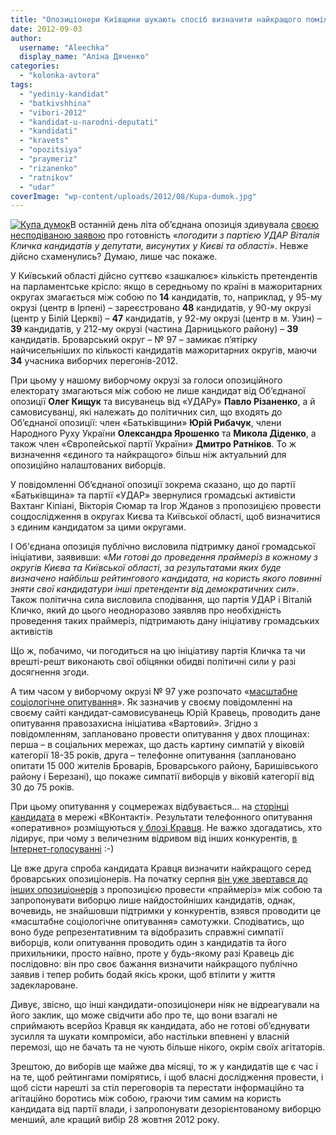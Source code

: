 ```yaml
---
title: "Опозиціонери Київщини шукають спосіб визначити найкращого поміж себе?"
date: 2012-09-03
author: 
  username: "Aleechka"
  display_name: "Аліна Дяченко"
categories: 
  - "kolonka-avtora"
tags: 
  - "yediniy-kandidat"
  - "batkivshhina"
  - "vibori-2012"
  - "kandidat-u-narodni-deputati"
  - "kandidati"
  - "kravets"
  - "opozitsiya"
  - "praymeriz"
  - "rizanenko"
  - "ratnikov"
  - "udar"
coverImage: "wp-content/uploads/2012/08/Kupa-dumok.jpg"
---
```


[![](https://mpz.brovary.org/wp-content/uploads/2012/08/Kupa-dumok.jpg "Купа думок")](https://mpz.brovary.org/wp-content/uploads/2012/08/Kupa-dumok.jpg)В останній день літа об’єднана опозиція здивувала [своєю несподіваною заявою](http://ua.korrespondent.net/ukraine/politics/1389808-batkivshchina-gotova-znyati-svoyih-kandidativ-u-kievi-ta-oblasti-na-korist-partiyi-klichka) про готовність «_погодити з партією УДАР Віталія Кличка кандидатів у депутати, висунутих у Києві та області_». Невже дійсно схаменулись? Думаю, лише час покаже.

У Київський області дійсно суттєво «зашкалює» кількість претендентів на парламентське крісло: якщо в середньому по країні в мажоритарних округах змагається між собою по **14** кандидатів, то, наприклад, у 95-му окрузі (центр в Ірпені) – зареєстровано **48** кандидатів, у 90-му окрузі (центр у Білій Церкві) – **47** кандидатів, у 92-му окрузі (центр в м. Узин) – **39** кандидатів, у 212-му окрузі (частина Дарницького району) – **39** кандидатів. Броварський округ – № 97 – замикає п’ятірку найчисельніших по кількості кандидатів мажоритарних округів, маючи **34** учасника виборчих перегонів-2012.

При цьому у нашому виборчому окрузі за голоси опозиційного електорату змагаються між собою не лише кандидат від Об’єднаної опозиції **Олег Кищук** та висуванець від «УДАРу» **Павло Різаненко**, а й самовисуванці, які належать до політичних сил, що входять до Об’єднаної опозиції: член «Батьківщини» **Юрій Рибачук**, члени Народного Руху України **Олександра Ярошенко** та **Микола Діденко**, а також член «Європейської партії України» **Дмитро Ратніков**. То ж визначення «єдиного та найкращого» більш ніж актуальний для опозиційно налаштованих виборців.

У повідомленні Об’єднаної опозиції зокрема сказано, що до партії «Батьківщина» та партії «УДАР» звернулися громадські активісти Вахтанг Кіпіані, Вікторія Сюмар та Ігор Жданов з пропозицією провести соцдослідження в округах Києва та Київської області, щоб визначитися з єдиним кандидатом за цими округами.

І Об'єднана опозиція публічно висловила підтримку даної громадської ініціативи, заявивши: «_Ми готові до проведення праймеріз в кожному з округів Києва та Київської області, за результатами яких буде визначено найбільш рейтингового кандидата, на користь якого повинні зняти свої кандидатури інші претенденти від демократичних сил_». Також політична сила висловила сподівання, що партія УДАР і Віталій Кличко, який до цього неодноразово заявляв про необхідність проведення таких праймеріз, підтримають дану ініціативу громадських активістів

Що ж, побачимо, чи погодиться на цю ініціативу партія Кличка та чи врешті-решт виконають свої обіцянки обидві політичні сили у разі досягнення згоди.

А тим часом у виборчому окрузі № 97 уже розпочато «[масштабне соціологічне опитування](http://kravec.org/%d1%80%d0%be%d0%b7%d0%bf%d0%be%d1%87%d0%b0%d0%bb%d0%be%d1%81%d1%8f-%d0%bd%d0%b0%d0%b9%d0%b1%d1%96%d0%bb%d1%8c%d1%88%d0%b5-%d1%81%d0%be%d1%86%d1%96%d0%be%d0%bb%d0%be%d0%b3%d1%96%d1%87%d0%bd%d0%b5/)». Як зазначив у своєму повідомленні на своєму сайті кандидат-самовисуванець Юрій Кравець, проводить дане опитування правозахисна ініціатива «Вартовий». Згідно з повідомленням, заплановано провести опитування у двох площинах: перша – в соціальних мережах, що дасть картину симпатій у віковій категорії 18-35 років, друга – телефонне опитування (заплановано опитати 15 000 жителів Броварів, Броварського району, Баришівського району і Березані), що покаже симпатії виборців у віковій категорії від 30 до 75 років.

При цьому опитування у соцмережах відбувається… на [сторінці кандидата](http://vk.com/id86473155) в мережі «ВКонтакті». Результати телефонного опитування «оперативно» розміщуються [у блозі Кравця](http://kravec.org/). Не важко здогадатись, хто лідирує, при чому з величезним відривом від інших конкурентів, [в Інтернет-голосуванні](http://vk.com/wall86473155_1255) :-)

Це вже друга спроба кандидата Кравця визначити найкращого серед броварських опозиціонерів. На початку серпня [він уже звертався до інших опозиціонерів](https://mpz.brovary.org/proti-vladnogo-kandidata-maye-borotis-1-a-ne-15-opozitsioneriv/) з пропозицією провести «праймеріз» між собою та запропонувати виборцю лише найдостойніших кандидатів, однак, вочевидь, не знайшовши підтримки у конкурентів, взявся проводити це «масштабне соціологічне опитування» самотужки. Сподіватись, що воно буде репрезентативним та відобразить справжні симпатії виборців, коли опитування проводить один з кандидатів та його прихильники, просто наївно, проте у будь-якому разі Кравець діє послідовно: він про своє бажання визначити найкращого публічно заявив і тепер робить бодай якісь кроки, щоб втілити у життя задеклароване.

Дивує, звісно, що інші кандидати-опозиціонери ніяк не відреагували на його заклик, що може свідчити або про те, що вони взагалі не сприймають всерйоз Кравця як кандидата, або не готові об’єднувати зусилля та шукати компроміси, або настільки впевнені у власній перемозі, що не бачать та не чують більше нікого, окрім своїх агітаторів.

Зрештою, до виборів ще майже два місяці, то ж у кандидатів ще є час і на те, щоб рейтингами помірятись, і щоб власні дослідження провести, і щоб сісти нарешті за стіл переговорів та перестати інформаційно та агітаційно боротись між собою, граючи тим самим на користь кандидата від партії влади, і запропонувати дезорієнтованому виборцю менший, але кращий вибір 28 жовтня 2012 року.
